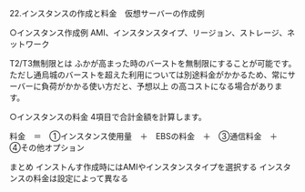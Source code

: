 22.インスタンスの作成と料金　仮想サーバーの作成例

○インスタンス作成例
AMI、インスタンスタイプ、リージョン、ストレージ、ネットワーク

T2/T3無制限とは
ふかが高まった時のバーストを無制限にすることが可能です。
ただし通烏城のバーストを超えた利用については別途料金がかかるため、常にサーバーに負荷がかかる使い方だと、予想以上
の高コストになる場合があります。

○インスタンスの料金
4項目で合計金額を計算します。


料金　＝　①インスタンス使用量　＋　EBSの料金　＋　③通信料金　＋　④その他オプション


まとめ
インストんす作成時にはAMIやインスタンスタイプを選択する
インスタンスの料金は設定によって異なる
